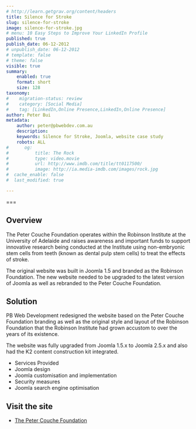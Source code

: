```yaml
---
# http://learn.getgrav.org/content/headers
title: Silence for Stroke
slug: silence-for-stroke
image: silence-for-stroke.jpg
# menu: 10 Easy Steps to Improve Your LinkedIn Profile
published: true
publish_date: 06-12-2012
# unpublish_date: 06-12-2012
# template: false
# theme: false
visible: true
summary:
    enabled: true
    format: short
    size: 128
taxonomy:
#    migration-status: review
#    category: [Social Media]
#    tag: [LinkedIn,Online Presence,LinkedIn,Online Presence]
author: Peter Bui
metadata:
    author: peter@pbwebdev.com.au
    description: 
    keywords: Silence for Stroke, Joomla, website case study
    robots: ALL
#      og:
#          title: The Rock
#          type: video.movie
#          url: http://www.imdb.com/title/tt0117500/
#          image: http://ia.media-imdb.com/images/rock.jpg
#  cache_enable: false
#  last_modified: true

---
```


===

## Overview

The Peter Couche Foundation operates within the Robinson Institute at the University of Adelaide and raises awareness and important funds to support innovative research being conducted at the Institute using non-embryonic stem cells from teeth (known as dental pulp stem cells) to treat the effects of stroke.

The original website was built in Joomla 1.5 and branded as the Robinson Foundation. The new website needed to be upgraded to the latest version of Joomla as well as rebranded to the Peter Couche Foundation.

## Solution

PB Web Development redesigned the website based on the Peter Couche Foundation branding as well as the original style and layout of the Robinson Foundation that the Robinson Institute had grown accustom to over the years of its existence.

The website was fully upgraded from Joomla 1.5.x to Joomla 2.5.x and also had the K2 content construction kit integrated.

* Services Provided
* Joomla design
* Joomla customisation and implementation
* Security measures
* Joomla search engine optimisation

## Visit the site

* [The Peter Couche Foundation](http://www.petercouchefoundation.org.au/)